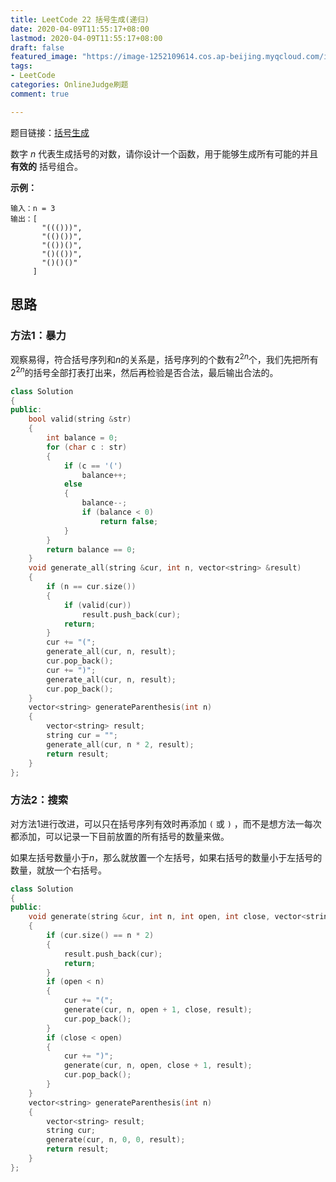 ```yaml
---
title: LeetCode 22 括号生成(递归)
date: 2020-04-09T11:55:17+08:00
lastmod: 2020-04-09T11:55:17+08:00
draft: false
featured_image: "https://image-1252109614.cos.ap-beijing.myqcloud.com/img/20210508221015.png"
tags:
- LeetCode
categories: OnlineJudge刷题
comment: true

---
```


题目链接：[括号生成](https://leetcode-cn.com/problems/generate-parentheses/)

数字 *n* 代表生成括号的对数，请你设计一个函数，用于能够生成所有可能的并且 **有效的** 括号组合。

**示例：**

```
输入：n = 3
输出：[
       "((()))",
       "(()())",
       "(())()",
       "()(())",
       "()()()"
     ]
```

## 思路

### 方法1：暴力

观察易得，符合括号序列和$n$的关系是，括号序列的个数有$2^{2n}$个，我们先把所有$2^{2n}$的括号全部打表打出来，然后再检验是否合法，最后输出合法的。

```cpp
class Solution
{
public:
    bool valid(string &str)
    {
        int balance = 0;
        for (char c : str)
        {
            if (c == '(')
                balance++;
            else
            {
                balance--;
                if (balance < 0)
                    return false;
            }
        }
        return balance == 0;
    }
    void generate_all(string &cur, int n, vector<string> &result)
    {
        if (n == cur.size())
        {
            if (valid(cur))
                result.push_back(cur);
            return;
        }
        cur += "(";
        generate_all(cur, n, result);
        cur.pop_back();
        cur += ")";
        generate_all(cur, n, result);
        cur.pop_back();
    }
    vector<string> generateParenthesis(int n)
    {
        vector<string> result;
        string cur = "";
        generate_all(cur, n * 2, result);
        return result;
    }
};
```

### 方法2：搜索

对方法1进行改进，可以只在括号序列有效时再添加 `(` 或 `)` ，而不是想方法一每次都添加，可以记录一下目前放置的所有括号的数量来做。

如果左括号数量小于$n$，那么就放置一个左括号，如果右括号的数量小于左括号的数量，就放一个右括号。

```cpp
class Solution
{
public:
    void generate(string &cur, int n, int open, int close, vector<string> &result)
    {
        if (cur.size() == n * 2)
        {
            result.push_back(cur);
            return;
        }
        if (open < n)
        {
            cur += "(";
            generate(cur, n, open + 1, close, result);
            cur.pop_back();
        }
        if (close < open)
        {
            cur += ")";
            generate(cur, n, open, close + 1, result);
            cur.pop_back();
        }
    }
    vector<string> generateParenthesis(int n)
    {
        vector<string> result;
        string cur;
        generate(cur, n, 0, 0, result);
        return result;
    }
};
```

